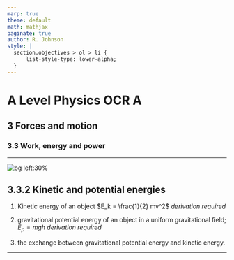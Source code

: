 ```yaml
---
marp: true
theme: default
math: mathjax
paginate: true
author: R. Johnson
style: |
  section.objectives > ol > li {
      list-style-type: lower-alpha;
  }
---
```


# A Level Physics OCR A
## 3 Forces and motion
### 3.3 Work, energy and power

---

<!-- _class: objectives -->

![bg left:30%](https://images.unsplash.com/photo-1492962827063-e5ea0d8c01f5?ixlib=rb-4.0.3&ixid=MnwxMjA3fDB8MHxwaG90by1wYWdlfHx8fGVufDB8fHx8&auto=format&fit=crop&w=2121&q=80)
## 3.3.2 Kinetic and potential energies


1. Kinetic energy of an object $E_k = \frac{1}{2} mv^2$ _derivation required_

2. gravitational potential energy of an object in a uniform gravitational field; $E_p = mgh$ _derivation required_

3. the exchange between gravitational potential energy and kinetic energy.



---
